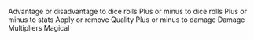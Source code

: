 Advantage or disadvantage to dice rolls
Plus or minus to dice rolls
Plus or minus to stats
Apply or remove Quality
Plus or minus to damage
Damage Multipliers
Magical